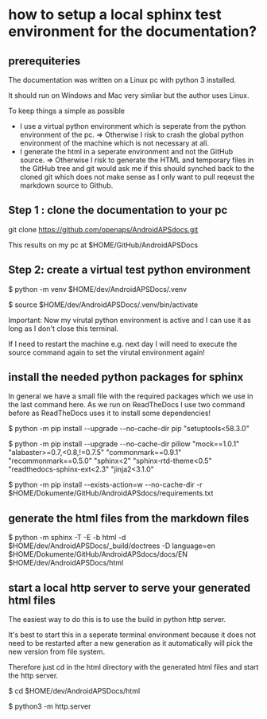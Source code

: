 # how to setup a local sphinx test environment for the documentation?

## prerequiteries

The documentation was written on a Linux pc with python 3 installed.

It should run on Windows and Mac very simliar but the author uses Linux.

To keep things a simple as possible 
+ I use a virtual python environment which is seperate from the python environment of the pc.
=> Otherwise I risk to crash the global python environment of the machine which is not necessary at all.
+ I generate the html in a seperate environment and not the GitHub source.
=> Otherwise I risk to generate the HTML and temporary files in the GitHub tree and git would ask me if this should synched back to the cloned git which does not make sense as I only want to pull reqeust the markdown source to Github.

## Step 1 : clone the documentation to your pc
git clone https://github.com/openaps/AndroidAPSdocs.git

This results on my pc at $HOME/GitHub/AndroidAPSDocs

## Step 2: create a virtual test python environment

$ python -m venv $HOME/dev/AndroidAPSDocs/.venv

$ source $HOME/dev/AndroidAPSDocs/.venv/bin/activate 

Important: Now my virutal python environment is active and I can use it as long as I don't close this terminal.

If I need to restart the machine e.g. next day I will need to execute the source command again to set the virutal environment again!

## install the needed python packages for sphinx

In general we have a small file with the required packages which we use in the last command here. As we run on ReadTheDocs I use two command before as ReadTheDocs  uses it to install some dependencies!

$ python -m pip install --upgrade --no-cache-dir pip "setuptools<58.3.0"

$ python -m pip install --upgrade --no-cache-dir pillow "mock==1.0.1" "alabaster>=0.7,<0.8,!=0.7.5" "commonmark==0.9.1" "recommonmark==0.5.0" "sphinx<2" "sphinx-rtd-theme<0.5" "readthedocs-sphinx-ext<2.3" "jinja2<3.1.0"

$ python -m pip install --exists-action=w --no-cache-dir -r $HOME/Dokumente/GitHub/AndroidAPSdocs/requirements.txt

## generate the html files from the markdown files

$ python -m sphinx -T -E -b html -d $HOME/dev/AndroidAPSDocs/_build/doctrees -D language=en $HOME/Dokumente/GitHub/AndroidAPSdocs/docs/EN $HOME/dev/AndroidAPSDocs/html

## start a local http server to serve your generated html files

The easiest way to do this is to use the build in python http server.

It's best to start this in a seperate terminal environment because it does not need to be restarted after a new generation as it automatically will pick the new version from file system.

Therefore just cd in the html directory with the generated html files and start the http server.

$ cd $HOME/dev/AndroidAPSDocs/html

$ python3 -m http.server 
